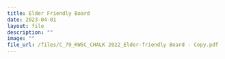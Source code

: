 ```yaml
---
title: Elder Friendly Board
date: 2023-04-01
layout: file
description: ""
image: ""
file_url: /files/C_79_KWSC_CHALK 2022_Elder-friendly Board - Copy.pdf
---
```

